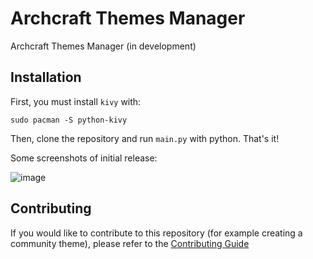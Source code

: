 # Archcraft Themes Manager

Archcraft Themes Manager (in development)


## Installation

First, you must install `kivy` with:
```
sudo pacman -S python-kivy
```
Then, clone the repository and run `main.py` with python. That's it!
 
Some screenshots of initial release:

![image](https://user-images.githubusercontent.com/68729523/210613629-a1967018-dedd-4d97-a00f-97af734798a4.png)

## Contributing

If you would like to contribute to this repository (for example creating a community theme), please refer to the [Contributing Guide](https://github.com/archcraft-os/archcraft-theme-manager/CONTRIBUTING.MD)
